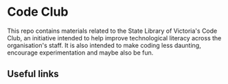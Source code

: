 # Code Club

This repo contains materials related to the State Library of Victoria's Code Club, an initiative intended to help improve technological literacy across the organisation's staff. It is also intended to make coding less daunting, encourage experimentation and maybe also be fun.

## Useful links
